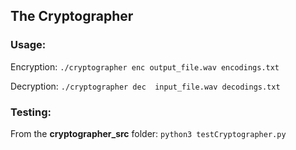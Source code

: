## The Cryptographer

### Usage:
  Encryption:
    ```./cryptographer enc output_file.wav encodings.txt
    ```
  
  Decryption:
    ```./cryptographer dec  input_file.wav decodings.txt
    ```
 ### Testing:
   From the **cryptographer_src** folder:
     ```python3 testCryptographer.py
     ```
    

